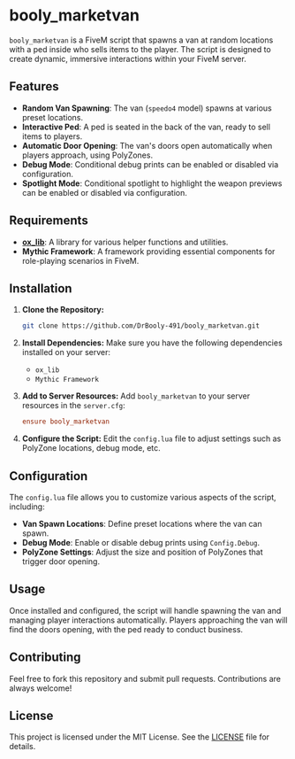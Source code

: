 
# booly_marketvan

`booly_marketvan` is a FiveM script that spawns a van at random locations with a ped inside who sells items to the player. The script is designed to create dynamic, immersive interactions within your FiveM server.

## Features

- **Random Van Spawning**: The van (`speedo4` model) spawns at various preset locations.
- **Interactive Ped**: A ped is seated in the back of the van, ready to sell items to players.
- **Automatic Door Opening**: The van's doors open automatically when players approach, using PolyZones.
- **Debug Mode**: Conditional debug prints can be enabled or disabled via configuration.
- **Spotlight Mode**: Conditional spotlight to highlight the weapon previews can be enabled or disabled via configuration.

## Requirements

- **[ox_lib](https://github.com/overextended/ox_lib)**: A library for various helper functions and utilities.
- **Mythic Framework**: A framework providing essential components for role-playing scenarios in FiveM.

## Installation

1. **Clone the Repository:**
   ```bash
   git clone https://github.com/DrBooly-491/booly_marketvan.git
   ```

2. **Install Dependencies:**
   Make sure you have the following dependencies installed on your server:
   - `ox_lib`
   - `Mythic Framework`

3. **Add to Server Resources:**
   Add `booly_marketvan` to your server resources in the `server.cfg`:
   ```cfg
   ensure booly_marketvan
   ```

4. **Configure the Script:**
   Edit the `config.lua` file to adjust settings such as PolyZone locations, debug mode, etc.

## Configuration

The `config.lua` file allows you to customize various aspects of the script, including:

- **Van Spawn Locations**: Define preset locations where the van can spawn.
- **Debug Mode**: Enable or disable debug prints using `Config.Debug`.
- **PolyZone Settings**: Adjust the size and position of PolyZones that trigger door opening.

## Usage

Once installed and configured, the script will handle spawning the van and managing player interactions automatically. Players approaching the van will find the doors opening, with the ped ready to conduct business.

## Contributing

Feel free to fork this repository and submit pull requests. Contributions are always welcome!

## License

This project is licensed under the MIT License. See the [LICENSE](LICENSE) file for details.
